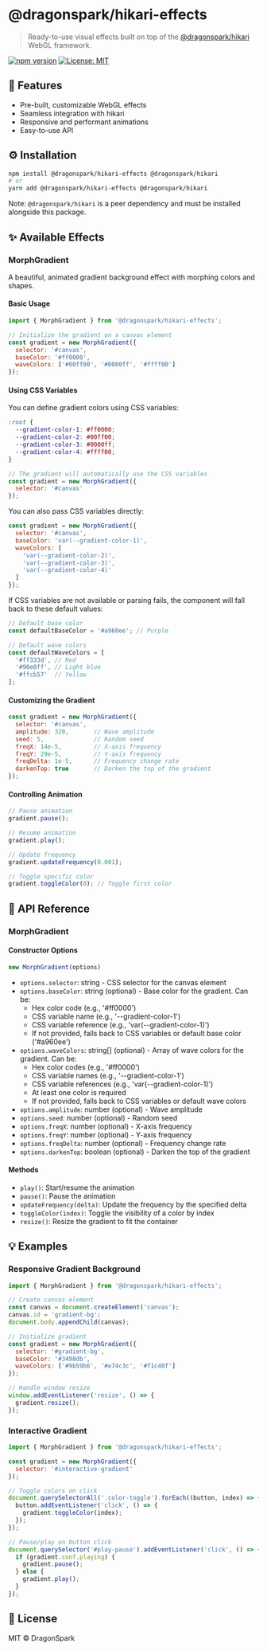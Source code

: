 # @dragonspark/hikari-effects

> Ready-to-use visual effects built on top of the [@dragonspark/hikari](https://www.npmjs.com/package/@dragonspark/hikari) WebGL framework.

[![npm version](https://img.shields.io/npm/v/@dragonspark/hikari-effects.svg?style=for-the-badge)](https://www.npmjs.com/package/@dragonspark/hikari-effects)
[![License: MIT](https://img.shields.io/badge/License-MIT-blue.svg?style=for-the-badge)](https://opensource.org/licenses/MIT)

## 🧩 Features

- Pre-built, customizable WebGL effects
- Seamless integration with hikari
- Responsive and performant animations
- Easy-to-use API

## ⚙️ Installation

```bash
npm install @dragonspark/hikari-effects @dragonspark/hikari
# or
yarn add @dragonspark/hikari-effects @dragonspark/hikari
```

Note: `@dragonspark/hikari` is a peer dependency and must be installed alongside this package.

## ✨ Available Effects

### MorphGradient

A beautiful, animated gradient background effect with morphing colors and shapes.

#### Basic Usage

```javascript
import { MorphGradient } from '@dragonspark/hikari-effects';

// Initialize the gradient on a canvas element
const gradient = new MorphGradient({
  selector: '#canvas',
  baseColor: '#ff0000',
  waveColors: ['#00ff00', '#0000ff', '#ffff00']
});
```

#### Using CSS Variables

You can define gradient colors using CSS variables:

```css
:root {
  --gradient-color-1: #ff0000;
  --gradient-color-2: #00ff00;
  --gradient-color-3: #0000ff;
  --gradient-color-4: #ffff00;
}
```

```javascript
// The gradient will automatically use the CSS variables
const gradient = new MorphGradient({
  selector: '#canvas'
});
```

You can also pass CSS variables directly:

```javascript
const gradient = new MorphGradient({
  selector: '#canvas',
  baseColor: 'var(--gradient-color-1)',
  waveColors: [
    'var(--gradient-color-2)',
    'var(--gradient-color-3)',
    'var(--gradient-color-4)'
  ]
});
```

If CSS variables are not available or parsing fails, the component will fall back to these default values:

```javascript
// Default base color
const defaultBaseColor = '#a960ee'; // Purple

// Default wave colors
const defaultWaveColors = [
  '#ff333d', // Red
  '#90e0ff', // Light blue
  '#ffcb57'  // Yellow
];
```

#### Customizing the Gradient

```javascript
const gradient = new MorphGradient({
  selector: '#canvas',
  amplitude: 320,       // Wave amplitude
  seed: 5,              // Random seed
  freqX: 14e-5,         // X-axis frequency
  freqY: 29e-5,         // Y-axis frequency
  freqDelta: 1e-5,      // Frequency change rate
  darkenTop: true       // Darken the top of the gradient
});
```

#### Controlling Animation

```javascript
// Pause animation
gradient.pause();

// Resume animation
gradient.play();

// Update frequency
gradient.updateFrequency(0.001);

// Toggle specific color
gradient.toggleColor(0); // Toggle first color
```

## 📖 API Reference

### MorphGradient

#### Constructor Options

```javascript
new MorphGradient(options)
```

- `options.selector`: string - CSS selector for the canvas element
- `options.baseColor`: string (optional) - Base color for the gradient. Can be:
  - Hex color code (e.g., '#ff0000')
  - CSS variable name (e.g., '--gradient-color-1')
  - CSS variable reference (e.g., 'var(--gradient-color-1)')
  - If not provided, falls back to CSS variables or default base color ('#a960ee')
- `options.waveColors`: string[] (optional) - Array of wave colors for the gradient. Can be:
  - Hex color codes (e.g., '#ff0000')
  - CSS variable names (e.g., '--gradient-color-1')
  - CSS variable references (e.g., 'var(--gradient-color-1)')
  - At least one color is required
  - If not provided, falls back to CSS variables or default wave colors
- `options.amplitude`: number (optional) - Wave amplitude
- `options.seed`: number (optional) - Random seed
- `options.freqX`: number (optional) - X-axis frequency
- `options.freqY`: number (optional) - Y-axis frequency
- `options.freqDelta`: number (optional) - Frequency change rate
- `options.darkenTop`: boolean (optional) - Darken the top of the gradient

#### Methods

- `play()`: Start/resume the animation
- `pause()`: Pause the animation
- `updateFrequency(delta)`: Update the frequency by the specified delta
- `toggleColor(index)`: Toggle the visibility of a color by index
- `resize()`: Resize the gradient to fit the container

## 💡 Examples

### Responsive Gradient Background

```javascript
import { MorphGradient } from '@dragonspark/hikari-effects';

// Create canvas element
const canvas = document.createElement('canvas');
canvas.id = 'gradient-bg';
document.body.appendChild(canvas);

// Initialize gradient
const gradient = new MorphGradient({
  selector: '#gradient-bg',
  baseColor: '#3498db',
  waveColors: ['#9b59b6', '#e74c3c', '#f1c40f']
});

// Handle window resize
window.addEventListener('resize', () => {
  gradient.resize();
});
```

### Interactive Gradient

```javascript
import { MorphGradient } from '@dragonspark/hikari-effects';

const gradient = new MorphGradient({
  selector: '#interactive-gradient'
});

// Toggle colors on click
document.querySelectorAll('.color-toggle').forEach((button, index) => {
  button.addEventListener('click', () => {
    gradient.toggleColor(index);
  });
});

// Pause/play on button click
document.querySelector('#play-pause').addEventListener('click', () => {
  if (gradient.conf.playing) {
    gradient.pause();
  } else {
    gradient.play();
  }
});
```

## 📝 License

MIT © DragonSpark
